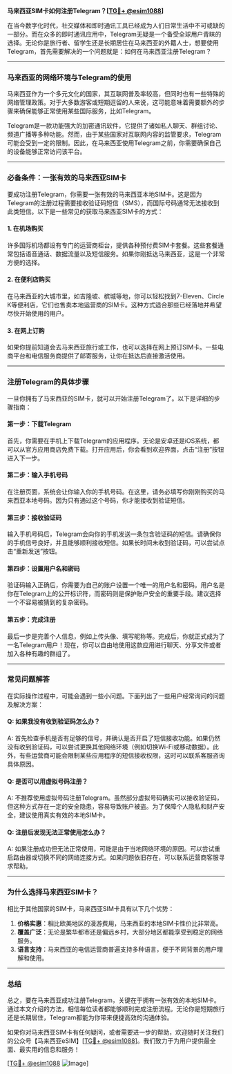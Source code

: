 **马来西亚SIM卡如何注册Telegram？[[TG💪+ @esim1088](https://t.me/s/esim1088)]**

在当今数字化时代，社交媒体和即时通讯工具已经成为人们日常生活中不可或缺的一部分。而在众多的即时通讯应用中，Telegram无疑是一个备受全球用户青睐的选择。无论你是旅行者、留学生还是长期居住在马来西亚的外籍人士，想要使用Telegram，首先需要解决的一个问题就是：如何在马来西亚注册Telegram？

---

### **马来西亚的网络环境与Telegram的使用**

马来西亚作为一个多元文化的国家，其互联网普及率较高，但同时也有一些特殊的网络管理政策。对于大多数游客或短期逗留的人来说，这可能意味着需要额外的步骤来确保能够正常使用某些国际服务，比如Telegram。

Telegram是一款功能强大的加密通讯软件，它提供了诸如私人聊天、群组讨论、频道广播等多种功能。然而，由于某些国家对互联网内容的监管要求，Telegram可能会受到一定的限制。因此，在马来西亚使用Telegram之前，你需要确保自己的设备能够正常访问该平台。

---

### **必备条件：一张有效的马来西亚SIM卡**

要成功注册Telegram，你需要一张有效的马来西亚本地SIM卡。这是因为Telegram的注册过程需要接收验证码短信（SMS），而国际号码通常无法接收到此类短信。以下是一些常见的获取马来西亚SIM卡的方式：

#### **1. 在机场购买**
许多国际机场都设有专门的运营商柜台，提供各种预付费SIM卡套餐。这些套餐通常包括语音通话、数据流量以及短信服务。如果你刚抵达马来西亚，这是一个非常方便的选择。

#### **2. 在便利店购买**
在马来西亚的大城市里，如吉隆坡、槟城等地，你可以轻松找到7-Eleven、Circle K等便利店，它们也售卖本地运营商的SIM卡。这种方式适合那些已经落地并希望尽快开始使用的用户。

#### **3. 在网上订购**
如果你提前知道会去马来西亚旅行或工作，也可以选择在网上预订SIM卡。一些电商平台和电信服务商提供了邮寄服务，让你在抵达后直接激活使用。

---

### **注册Telegram的具体步骤**

一旦你拥有了马来西亚的SIM卡，就可以开始注册Telegram了。以下是详细的步骤指南：

#### **第一步：下载Telegram**
首先，你需要在手机上下载Telegram的应用程序。无论是安卓还是iOS系统，都可以从官方应用商店免费下载。打开应用后，你会看到欢迎界面，点击“注册”按钮进入下一步。

#### **第二步：输入手机号码**
在注册页面，系统会让你输入你的手机号码。在这里，请务必填写你刚刚购买的马来西亚本地号码。因为只有通过这个号码，你才能接收到验证短信。

#### **第三步：接收验证码**
输入手机号码后，Telegram会向你的手机发送一条包含验证码的短信。请确保你的手机信号良好，并且能够顺利接收短信。如果长时间未收到验证码，可以尝试点击“重新发送”按钮。

#### **第四步：设置用户名和密码**
验证码输入正确后，你需要为自己的账户设置一个唯一的用户名和密码。用户名是你在Telegram上的公开标识符，而密码则是保护账户安全的重要手段。建议选择一个不容易被猜到的复杂密码。

#### **第五步：完成注册**
最后一步是完善个人信息，例如上传头像、填写昵称等。完成后，你就正式成为了一名Telegram用户！现在，你可以自由地使用这款应用进行聊天、分享文件或者加入各种有趣的群组了。

---

### **常见问题解答**

在实际操作过程中，可能会遇到一些小问题。下面列出了一些用户经常询问的问题及解决方案：

#### **Q: 如果我没有收到验证码怎么办？**
A: 首先检查手机是否有足够的信号，并确认是否开启了短信接收功能。如果仍然没有收到验证码，可以尝试更换其他网络环境（例如切换Wi-Fi或移动数据）。此外，有些运营商可能会限制某些应用程序的短信接收权限，这时可以联系客服咨询具体原因。

#### **Q: 是否可以用虚拟号码注册？**
A: 不推荐使用虚拟号码注册Telegram。虽然部分虚拟号码确实可以接收验证码，但这种方式存在一定的安全隐患，容易导致账户被盗。为了保障个人隐私和财产安全，建议使用真实有效的本地SIM卡。

#### **Q: 注册后发现无法正常使用怎么办？**
A: 如果注册成功但无法正常使用，可能是由于当地网络环境的原因。可以尝试重启路由器或切换不同的网络连接方式。如果问题依旧存在，可以联系运营商客服寻求帮助。

---

### **为什么选择马来西亚SIM卡？**

相比于其他国家的SIM卡，马来西亚SIM卡具有以下几个优势：

1. **价格实惠**：相比欧美地区的漫游费用，马来西亚的本地SIM卡性价比非常高。
2. **覆盖广泛**：无论是繁华都市还是偏远乡村，大部分地区都能享受到稳定的网络服务。
3. **语言支持**：马来西亚的电信运营商普遍支持多种语言，便于不同背景的用户理解和使用。

---

### **总结**

总之，要在马来西亚成功注册Telegram，关键在于拥有一张有效的本地SIM卡。通过本文介绍的方法，相信每位读者都能够顺利完成注册流程。无论你是短期旅行还是长期居住，Telegram都能为你带来便捷高效的沟通体验。

如果你对马来西亚SIM卡有任何疑问，或者需要进一步的帮助，欢迎随时关注我们的公众号【马来西亚eSIM】[[TG💪+ @esim1088](https://t.me/s/esim1088)]。我们致力于为用户提供最全面、最实用的信息和服务！

[[TG💪+ @esim1088](https://t.me/s/esim1088) ![Image](https://i.postimg.cc/4NQfJmqS/Snipaste-2025-05-13-00-14-12.png)]